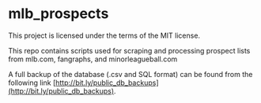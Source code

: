 # mlb_prospects
This project is licensed under the terms of the MIT license.

This repo contains scripts used for scraping and processing prospect lists from mlb.com, fangraphs, and minorleagueball.com

A full backup of the database (.csv and SQL format) can be found from the following link [http://bit.ly/public_db_backups](http://bit.ly/public_db_backups).
